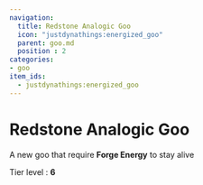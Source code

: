```yaml
---
navigation:
  title: Redstone Analogic Goo
  icon: "justdynathings:energized_goo"
  parent: goo.md
  position : 2
categories:
- goo
item_ids:
  - justdynathings:energized_goo
---
```


# Redstone Analogic Goo

A new goo that require **Forge Energy** to stay alive

<BlockImage id="justdynathings:energized_goo" scale="4.0" p:alive="false"/>
<BlockImage id="justdynathings:energized_goo" scale="4.0" p:alive="true"/>

Tier level : **6**

<RecipeFor id="justdynathings:energized_goo" />